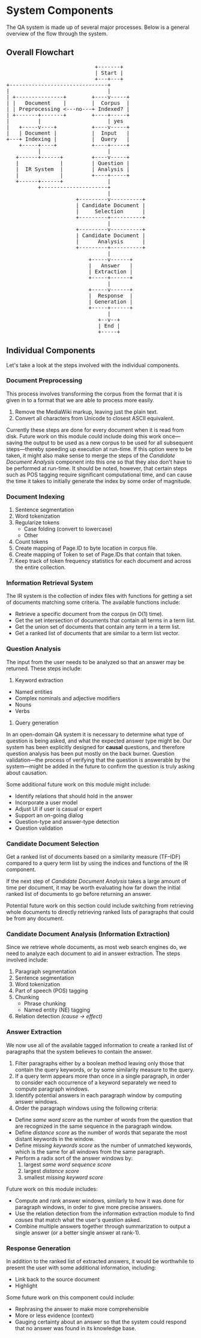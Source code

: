 System Components
=================

The QA system is made up of several major processes. Below is a general
overview of the flow through the system.

Overall Flowchart
-----------------

<pre>
                            +-------+
                            | Start |
                            +---+---+
+-------------------------------+
|                               |
| +---------------+        +----v-----+
| |   Document    |        |  Corpus  |
| | Preprocessing <---no---+ Indexed? |
| +-------+-------+        +----+-----+
|         |                     | yes
|   +-----v----+           +----v-----+
|   | Document |           |  Input   |
+---+ Indexing |           |  Query   |
    +-----+----+           +----+-----+
          |                     |
   +------+------+         +----v-----+
   |             |         | Question |
   |  IR System  |         | Analysis |
   |             |         +----+-----+
   +------+------+              |
          +---------------------+
                                |
                      +---------v----------+
                      | Candidate Document |
                      |     Selection      |
                      +---------+----------+
                                |
                      +---------v----------+
                      | Candidate Document |
                      |      Analysis      |
                      +---------+----------+
                                |
                          +-----v------+
                          |   Answer   |
                          | Extraction |
                          +-----+------+
                                |
                          +-----v------+
                          |  Response  |
                          | Generation |
                          +-----+------+
                                |
                             +--v--+
                             | End |
                             +-----+
</pre>

Individual Components
---------------------

Let's take a look at the steps involved with the individual components.

### Document Preprocessing

This process involves transforming the corpus from the format that it is
given in to a format that we are able to process more easily.

1. Remove the MediaWiki markup, leaving just the plain text.
1. Convert all characters from Unicode to closest ASCII equivalent.

Currently these steps are done for every document when it is read from
disk. Future work on this module could include doing this work
once&mdash;saving the output to be used as a new corpus to be used for
all subsequent steps&mdash;thereby speeding up execution at run-time. If
this option were to be taken, it might also make sense to merge the
steps of the *Candidate Document Analysis* component into this one so
that they also don't have to be performed at run-time. It should be
noted, however, that certain steps such as POS tagging require
significant computational time, and can cause the time it takes to
initially generate the index by some order of magnitude.

### Document Indexing

1. Sentence segmentation
1. Word tokenization
1. Regularize tokens
    * Case folding (convert to lowercase)
    * Other
1. Count tokens
1. Create mapping of Page.ID to byte location in corpus file.
1. Create mapping of Token to set of Page.IDs that contain that token.
1. Keep track of token frequency statistics for each document and across
the entire collection.

### Information Retrieval System

The IR system is the collection of index files with functions for
getting a set of documents matching some criteria. The available
functions include:

* Retrieve a specific document from the corpus (in O(1) time).
* Get the set intersection of documents that contain all terms in a term
list.
* Get the union set of documents that contain any term in a term list.
* Get a ranked list of documents that are similar to a term list vector.

### Question Analysis

The input from the user needs to be analyzed so that an answer may be
returned. These steps include:

1. Keyword extraction
  * Named entities
  * Complex nominals and adjective modifiers
  * Nouns
  * Verbs
1. Query generation

In an open-domain QA system it is necessary to determine what type of
question is being asked, and what the expected answer type might be.
Our system has been explicitly designed for **causal** questions, and
therefore question analysis has been put mostly on the back burner.
Question validation&mdash;the process of verifying that the question
is answerable by the system&mdash;might be added in the future to
confirm the question is truly asking about causation.

Some additional future work on this module might include:

* Identify relations that should hold in the answer
* Incorporate a user model
* Adjust UI if user is casual or expert
* Support an on-going dialog
* Question-type and answer-type detection
* Question validation

### Candidate Document Selection

Get a ranked list of documents based on a similarity measure
(TF&ndash;IDF) compared to a query term list by using the indices and
functions of the IR component.

If the next step of *Candidate Document Analysis* takes a large amount
of time per document, it may be worth evaluating how far down the
initial ranked list of documents to go before returning an answer.

Potential future work on this section could include switching from
retrieving whole documents to directly retrieving ranked lists of
paragraphs that could be from any document.

### Candidate Document Analysis (Information Extraction)

Since we retrieve whole documents, as most web search engines do, we
need to analyze each document to aid in answer extraction. The steps
involved include:

1. Paragraph segmentation
1. Sentence segmentation
1. Word tokenization
1. Part of speech (POS) tagging
1. Chunking
    * Phrase chunking
    * Named entity (NE) tagging
1. Relation detection *(cause -> effect)*

### Answer Extraction

We now use all of the available tagged information to create a ranked
list of paragraphs that the system believes to contain the answer.

1. Filter paragraphs either by a boolean method leaving only those that
contain the query keywords, or by some similarity measure to the query.
1. If a query term appears more than once in a single paragraph, in
order to consider each occurrence of a keyword separately we need to
compute paragraph windows.
1. Identify potential answers in each paragraph window by computing
answer windows.
1. Order the paragraph windows using the following criteria:
  * Define *same word score* as the number of words from the question
  that are recognized in the same sequence in the paragraph window.
  * Define *distance score* as the number of words that separate the
  most distant keywords in the window.
  * Define *missing keywords score* as the number of unmatched keywords,
  which is the same for all windows from the same paragraph.
  * Perform a radix sort of the answer windows by:
    1. largest *same word sequence score*
    1. largest *distance score*
    1. smallest *missing keyword score*

Future work on this module includes:

* Compute and rank answer windows, similarly to how it was done for
paragraph windows, in order to give more precise answers.
* Use the relation detection from the information extraction module to
find *causes* that match what the user's question asked.
* Combine multiple answers together through summarization to output a
single answer (or a better single answer at rank-1).

### Response Generation

In addition to the ranked list of extracted answers, it would be
worthwhile to present the user with some additional information,
including:

* Link back to the source document
* Highlight

Some future work on this component could include:

* Rephrasing the answer to make more comprehensible
* More or less evidence (context)
* Gauging certainty about an answer so that the system could respond
that no answer was found in its knowledge base.

<!-- ### Future Work

In addition to the possibilities for improvement already mentioned,
there are others that could be included in one of the previous
components or could be made into its own module. -->
